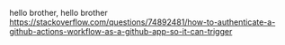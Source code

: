 hello brother, hello brother
https://stackoverflow.com/questions/74892481/how-to-authenticate-a-github-actions-workflow-as-a-github-app-so-it-can-trigger
